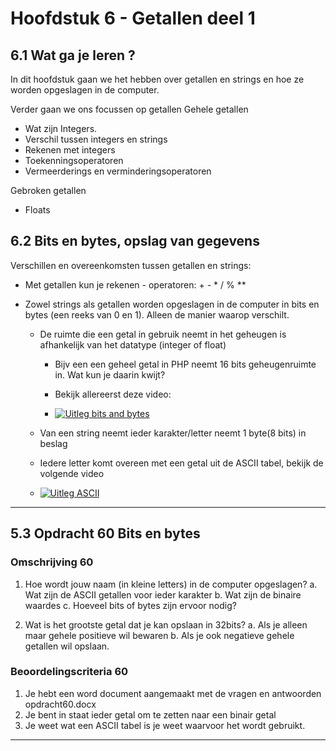 # Hoofdstuk 6 - Getallen deel 1

## 6.1 Wat ga je leren ?

In dit hoofdstuk gaan we het hebben over getallen en strings en hoe ze worden opgeslagen in de computer.

Verder gaan we ons focussen op getallen
Gehele getallen
- Wat zijn Integers.
- Verschil tussen integers en strings
- Rekenen met integers
- Toekenningsoperatoren
- Vermeerderings en verminderingsoperatoren

Gebroken getallen
- Floats

## 6.2 Bits en bytes, opslag van gegevens

Verschillen en overeenkomsten tussen getallen en strings:
- Met getallen kun je rekenen - operatoren: + - * / % **

- Zowel strings als getallen worden opgeslagen in de computer in bits en bytes (een reeks van 0 en 1). Alleen de manier waarop verschilt.
    - De ruimte die een getal in gebruik neemt in het geheugen is afhankelijk van het datatype (integer of float) 
        - Bijv een een geheel getal in PHP neemt 16 bits geheugenruimte in. Wat kun je daarin kwijt?

        - Bekijk allereerst deze video:
        - [![Uitleg bits and bytes](http://img.youtube.com/vi/EXYd9q2Ibn8/0.jpg)](http://www.youtube.com/watch?v=EXYd9q2Ibn8)

    - Van een string neemt ieder karakter/letter neemt 1 byte(8 bits) in beslag
    - Iedere letter komt overeen met een getal uit de ASCII tabel, bekijk de volgende video
    - [![Uitleg ASCII](http://img.youtube.com/vi/0VqcOSC10Yw/0.jpg)](http://www.youtube.com/watch?v=0VqcOSC10Yw)

---
## 5.3 Opdracht 60 Bits en bytes

### Omschrijving 60

1. Hoe wordt jouw naam (in kleine letters) in de computer opgeslagen?
    a. Wat zijn de ASCII getallen voor ieder karakter
    b. Wat zijn de binaire waardes
    c. Hoeveel bits of bytes zijn ervoor nodig?

2. Wat is het grootste getal dat je kan opslaan in 32bits?
    a. Als je alleen maar gehele positieve wil bewaren
    b. Als je ook negatieve gehele getallen wil opslaan. 

### Beoordelingscriteria 60
1. Je hebt een word document aangemaakt met de vragen en antwoorden opdracht60.docx
2. Je bent in staat ieder getal om te zetten naar een binair getal
3. Je weet wat een ASCII tabel is je weet waarvoor het wordt gebruikt.

---